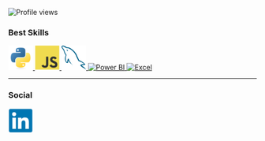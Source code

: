 ![Profile views](https://komarev.com/ghpvc/?username=goncalofverissimo&color=bb0000)

### Best Skills

<a href="https://www.python.org" target="_blank">
  <img src="https://raw.githubusercontent.com/devicons/devicon/master/icons/python/python-original.svg"  
  alt="Python" width="50">
</a>

<a href="https://developer.mozilla.org/en-US/docs/Web/JavaScript" target="_blank">
  <img src="https://raw.githubusercontent.com/devicons/devicon/master/icons/javascript/javascript-original.svg"  
  alt="JavaScript" width="50">
</a>

<a href="https://www.w3schools.com/sql/" target="_blank">
  <img src="https://raw.githubusercontent.com/devicons/devicon/master/icons/mysql/mysql-original.svg"  
  alt="SQL" width="50">
</a>

<a href="https://powerbi.microsoft.com/" target="_blank">
  <img src="https://github.com/microsoft/PowerBI-Icons/blob/main/SVG/Power-BI.svg"  
  alt="Power BI" width="50">
</a>

<a href="https://www.microsoft.com/en-us/microsoft-365/excel" target="_blank">
  <img src="https://github.com/devicons/devicon/blob/master/icons/excel/excel-original.svg"  
  alt="Excel" width="50">
</a>

---


### Social

<a href="https://www.linkedin.com/in/goncaloverissimopt" target="_blank">
  <img src="https://raw.githubusercontent.com/devicons/devicon/master/icons/linkedin/linkedin-original.svg"    
 alt="LinkedIn" width="50">
</a>
